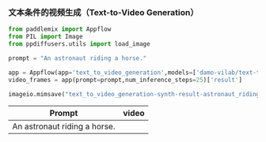 ### 文本条件的视频生成（Text-to-Video Generation）

```python
from paddlemix import Appflow
from PIL import Image
from ppdiffusers.utils import load_image

prompt = "An astronaut riding a horse."

app = Appflow(app='text_to_video_generation',models=['damo-vilab/text-to-video-ms-1.7b'])
video_frames = app(prompt=prompt,num_inference_steps=25)['result']

imageio.mimsave("text_to_video_generation-synth-result-astronaut_riding_a_horse.gif", video_frames,duration=8)

```

<div align="center">

| Prompt | video |
|:----:|:----:|
| An astronaut riding a horse.| |

</div>

